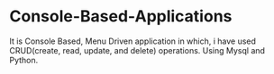 # Console-Based-Applications
It is Console Based, Menu Driven application in which, i have used CRUD(create, read, update, and delete) operations. Using Mysql and Python.
